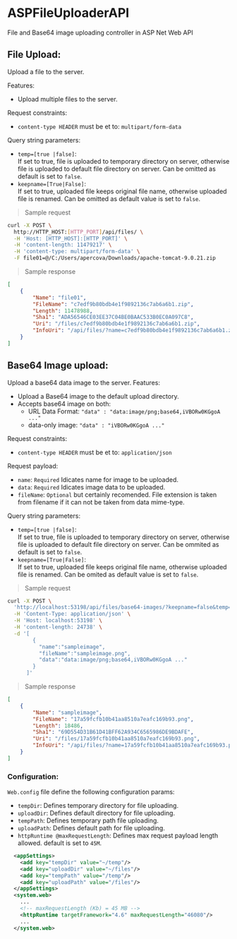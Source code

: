 # ASPFileUploaderAPI
File and Base64 image uploading controller in ASP Net Web API

## File Upload:
Upload a file to the server.

Features:
- Upload multiple files to the server.

Request constraints:
- `content-type HEADER` must be et to: `multipart/form-data`

Query string parameters:
- ```temp=[true |false]```:  
  If set to true, file is uploaded to temporary directory on server, otherwise file is uploaded to default file directory on server. Can be omitted as default is set to ```false```.
- ```keepname=[True|False]```:  
  If set to true, uploaded file keeps original file name, otherwise uploaded file is renamed. Can be omitted as default value is set to ```false```.

> Sample request  
```bash
curl -X POST \
  http://HTTP_HOST:[HTTP_PORT]/api/files/ \
  -H 'Host: [HTTP_HOST]:[HTTP_PORT]' \
  -H 'content-length: 11479217' \
  -H 'content-type: multipart/form-data' \
  -F file01=@/C:/Users/apercova/Downloads/apache-tomcat-9.0.21.zip
```
> Sample response
```json
[
    {
        "Name": "file01",
        "FileName": "c7edf9b80bdb4e1f9892136c7ab6a6b1.zip",
        "Length": 11478988,
        "Sha1": "ADA56546CE03EE37C04BE0BAAC533B0EC0A097C8",
        "Uri": "/files/c7edf9b80bdb4e1f9892136c7ab6a6b1.zip",
        "InfoUri": "/api/files/?name=c7edf9b80bdb4e1f9892136c7ab6a6b1.zip&temp=False"
    }
]
```

## Base64 Image upload:
Upload a base64 data image to the server.
Features:
- Upload a Base64 image to the default upload directory.
- Accepts base64 image on both:
  - URL Data Format: `"data" : "data:image/png;base64,iVBORw0KGgoA ..."`
  - data-only image: `"data" : "iVBORw0KGgoA ..."`

Request constraints:
- `content-type HEADER` must be et to: `application/json`

Request payload:
- `name`: `Required` Idicates name for image to be uploaded.
- `data`: `Required` Idicates image data to be uploaded.
- `fileName`: `Optional` but certainly recomended. File extension is taken from filename if it can not be taken from data mime-type.

Query string parameters:
- ```temp=[true |false]```:  
  If set to true, file is uploaded to temporary directory on server, otherwise file is uploaded to default file directory on server. Can be ommited as default is set to ```false```.
- ```keepname=[True|False]```:  
  If set to true, uploaded file keeps original file name, otherwise uploaded file is renamed. Can be omited as default value is set to ```false```.


> Sample request  
```bash
curl -X POST \
  'http://localhost:53198/api/files/base64-images/?keepname=false&temp=false' \
  -H 'Content-Type: application/json' \
  -H 'Host: localhost:53198' \
  -H 'content-length: 24738' \
  -d '[
        {
          "name":"sampleimage",
          "fileName":"sampleimage.png",
          "data":"data:image/png;base64,iVBORw0KGgoA ..."
        }
      ]'
```
> Sample response
```json
[
    {
        "Name": "sampleimage",
        "FileName": "17a59fcfb10b41aa8510a7eafc169b93.png",
        "Length": 18486,
        "Sha1": "69D554D31B61D41BFF62A934C6565986DE9BDAFE",
        "Uri": "/files/17a59fcfb10b41aa8510a7eafc169b93.png",
        "InfoUri": "/api/files/?name=17a59fcfb10b41aa8510a7eafc169b93.png&temp=False"
    }
]
```

### Configuration:
`Web.config` file define the following configuration params:
- `tempDir`: Defines temporary directory for file uploading.
- `uploadDir`: Defines default directory for file uploading.
- `tempPath`: Defines temporary path file uploading.
- `uploadPath`: Defines default path for file uploading.
- `httpRuntime @maxRequestLength`: Defines max request payload length allowed. default is set to `45M`.

```xml
  <appSettings>
    <add key="tempDir" value="~/temp"/>
    <add key="uploadDir" value="~/files"/>
    <add key="tempPath" value="/temp"/>
    <add key="uploadPath" value="/files"/>
  </appSettings>
  <system.web>
    ...
    <!-- maxRequestLength (Kb) = 45 MB -->
    <httpRuntime targetFramework="4.6" maxRequestLength="46080"/>
    ...
  </system.web>
```
